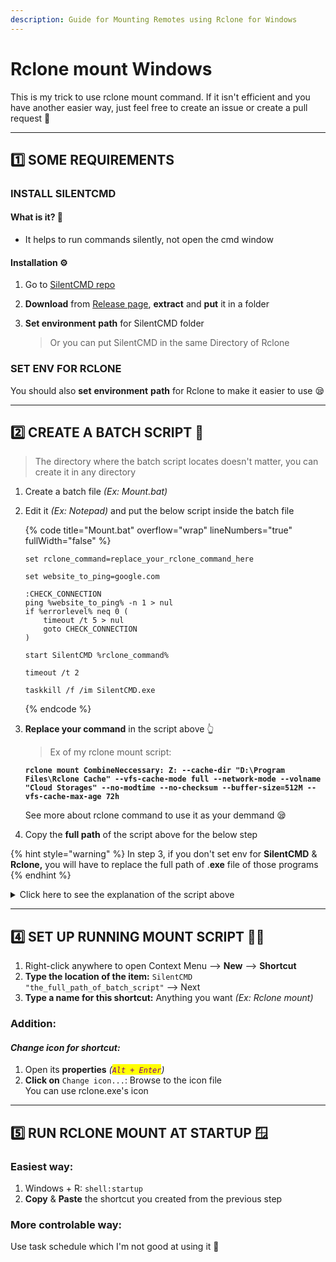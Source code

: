 ```yaml
---
description: Guide for Mounting Remotes using Rclone for Windows
---
```


# Rclone mount Windows

This is my trick to use rclone mount command. If it isn't efficient and you have another easier way, just feel free to create an issue or create a pull request 🥰

***

## 1️⃣ SOME REQUIREMENTS

### INSTALL SILENTCMD

#### What is it? 🤔

* It helps to run commands silently, not open the cmd window

#### Installation ⚙️

1. Go to [SilentCMD repo](https://github.com/stbrenner/SilentCMD)
2. **Download** from [Release page](https://github.com/stbrenner/SilentCMD/releases/latest), **extract** and **put** it in a folder
3.  **Set environment** **path** for SilentCMD folder

    > Or you can put SilentCMD in the same Directory of Rclone

### SET ENV FOR RCLONE

You should also **set** **environment** **path** for Rclone to make it easier to use 😪

***

## &#x20;2️⃣ CREATE A BATCH SCRIPT 📜

> The directory where the batch script locates doesn't matter, you can create it in any directory

1. Create a batch file _(Ex: Mount.bat)_
2.  Edit it _(Ex: Notepad)_ and put the below script inside the batch file

    {% code title="Mount.bat" overflow="wrap" lineNumbers="true" fullWidth="false" %}
    ```batch
    set rclone_command=replace_your_rclone_command_here

    set website_to_ping=google.com

    :CHECK_CONNECTION
    ping %website_to_ping% -n 1 > nul
    if %errorlevel% neq 0 (
        timeout /t 5 > nul
        goto CHECK_CONNECTION
    )

    start SilentCMD %rclone_command%

    timeout /t 2

    taskkill /f /im SilentCMD.exe
    ```
    {% endcode %}
3.  **Replace your command** in the script above 👆

    > Ex of my rclone mount script:

    <pre class="language-powershell" data-overflow="wrap"><code class="lang-powershell"><strong>rclone mount CombineNeccessary: Z: --cache-dir "D:\Program Files\Rclone Cache" --vfs-cache-mode full --network-mode --volname "Cloud Storages" --no-modtime --no-checksum --buffer-size=512M --vfs-cache-max-age 72h
    </strong></code></pre>

    See more about rclone command to use it as your demmand 😪
4. Copy the **full path** of the script above for the below step

{% hint style="warning" %}
In step 3, if you don't set env for **SilentCMD** & **Rclone,** you will have to replace the full path of .**exe** file of those programs
{% endhint %}

<details>

<summary>Click here to see the explanation of the script above</summary>

* First, it will ping to `google.com`, if it fails, it will retry to ping until it successes
* After pinging successfully, it will start **SilentCMD** to run **Rclone mount command**
* After 2 seconds waiting, it will terminate _(End task)_ all the **SilentCMD** itself

With **SilentCMD**, **Rclone** doesn't run under any terminal, cmd,... So after terminating **SilentCMD**, **Rclone** still works 😤

</details>

***

## 4️⃣ SET UP RUNNING MOUNT SCRIPT 🏃‍♂️

1. Right-click anywhere to open Context Menu --> **New** --> **Shortcut**
2. **Type the location of the item:** `SilentCMD "the_full_path_of_batch_script"` --> Next
3. **Type a name for this shortcut:** Anything you want _(Ex: Rclone mount)_

### Addition:

#### _Change icon for shortcut:_

1. Open its **properties** _(<mark style="color:purple;">`Alt + Enter`</mark>)_
2. **Click on** `Change icon...`: Browse to the icon file\
   You can use rclone.exe's icon

***

## 5️⃣ RUN RCLONE MOUNT AT STARTUP 🪟

### Easiest way:

1. Windows + R: `shell:startup`
2. **Copy** & **Paste** the shortcut you created from the previous step

### More controlable way:

Use task schedule which I'm not good at using it 🥴
